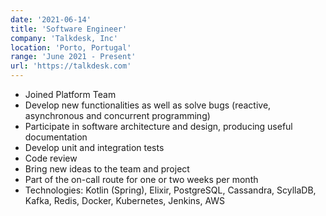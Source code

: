 ```yaml
---
date: '2021-06-14'
title: 'Software Engineer'
company: 'Talkdesk, Inc'
location: 'Porto, Portugal'
range: 'June 2021 - Present'
url: 'https://talkdesk.com'
---
```


- Joined Platform Team
- Develop new functionalities as well as solve bugs (reactive, asynchronous and concurrent programming)
- Participate in software architecture and design, producing useful documentation
- Develop unit and integration tests
- Code review
- Bring new ideas to the team and project
- Part of the on-call route for one or two weeks per month
- Technologies: Kotlin (Spring), Elixir, PostgreSQL, Cassandra, ScyllaDB, Kafka, Redis, Docker, Kubernetes, Jenkins, AWS
